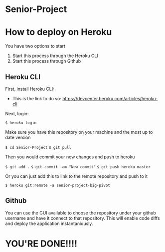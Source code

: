 # Senior-Project

# How to deploy on Heroku

You have two options to start

1. Start this process through the Heroku CLI
2. Start this process through Github

## Heroku CLI

First, install Heroku CLI:
- This is the link to do so: https://devcenter.heroku.com/articles/heroku-cli

Next, login:

`$ heroku login`

Make sure you have this repository on your machine and the most up to date version

`$ cd Senior-Project`
`$ git pull`

Then you would commit your new changes and push to heroku

`$ git add .`
`$ git commit -am "New commit"`
`$ git push heroku master`

Or you can just add this to link to the remote repository and push to it

`$ heroku git:remote -a senior-project-big-pivot`

## Github

You can use the GUI available to choose the repository under your github username and have it connect to that repository.
This will enable code diffs and deploy the application instantaniously.

# YOU'RE DONE!!!!